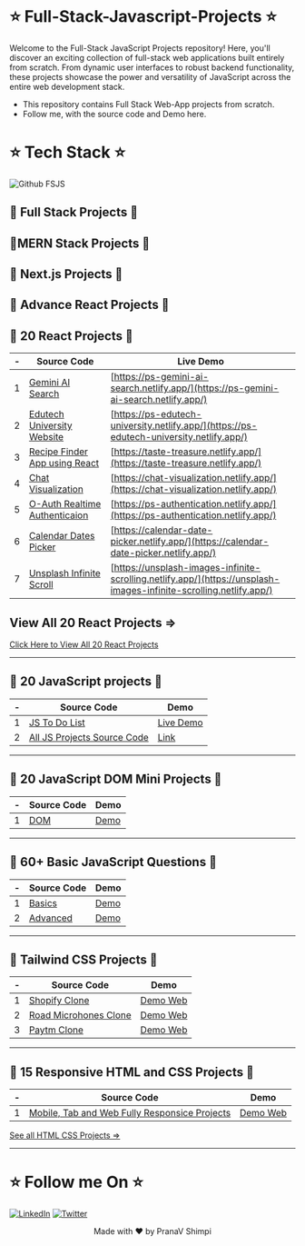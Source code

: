# ⭐ Full-Stack-Javascript-Projects ⭐

Welcome to the Full-Stack JavaScript Projects repository! Here, you'll discover an exciting collection of full-stack web applications built entirely from scratch. From dynamic user interfaces to robust backend functionality, these projects showcase the power and versatility of JavaScript across the entire web development stack.
- This repository contains Full Stack Web-App projects from scratch. 
- Follow me, with the source code and Demo here.


# ⭐ Tech Stack ⭐

![Github FSJS](https://user-images.githubusercontent.com/40532644/191911146-8b00b0d7-d540-4aa4-92b4-1ce4f0d52ca0.png)



##  🛑 Full Stack Projects 🛑  

##  🛑MERN Stack Projects 🛑


## 🛑 Next.js Projects 🛑

 
## 🛑 Advance React Projects 🛑


## 🛑 20 React Projects 🛑

| - | Source Code | Live Demo |
|--|--|--|
| 1 | [Gemini AI Search](https://github.com/PranaV-Shimpi/20-React-apps/blob/main/17-gemini-clone/README.md)| [https://ps-gemini-ai-search.netlify.app/](https://ps-gemini-ai-search.netlify.app/) |
| 2 | [Edutech University Website](https://github.com/PranaV-Shimpi/20-React-apps/blob/main/16-edutech-univeristy-website/README.md) | [https://ps-edutech-university.netlify.app/](https://ps-edutech-university.netlify.app/) | 
| 3 | [Recipe Finder App using React](https://github.com/PranaV-Shimpi/20-React-apps/blob/main/13-food-recipe-search/README.md) | [https://taste-treasure.netlify.app/](https://taste-treasure.netlify.app/) |
| 4 | [Chat Visualization](https://github.com/PranaV-Shimpi/20-React-apps/blob/main/11-chat-visualization/README.md) | [https://chat-visualization.netlify.app/](https://chat-visualization.netlify.app/) |  
| 5 | [O-Auth Realtime Authenticaion](https://github.com/PranaV-Shimpi/20-React-apps/blob/main/08-auth-o-authentication/README.md) | [https://ps-authentication.netlify.app/](https://ps-authentication.netlify.app/) |  
| 6 | [Calendar Dates Picker](https://github.com/PranaV-Shimpi/20-React-apps/blob/main/10-calendar-dates-picker/README.md) | [https://calendar-date-picker.netlify.app/](https://calendar-date-picker.netlify.app/) |  
| 7 | [Unsplash Infinite Scroll](https://github.com/PranaV-Shimpi/20-React-apps/blob/main/06-unsplash-images-clone-infinite-scrolling/README.md) | [https://unsplash-images-infinite-scrolling.netlify.app/](https://unsplash-images-infinite-scrolling.netlify.app/) |  

## View All 20 React Projects =>
[Click Here to View All 20 React Projects](https://github.com/PranaV-Shimpi/20-React-apps/) 

---

## 🛑 20 JavaScript projects 🛑
| - | Source Code | Demo |
|--|--|--|
| 1 | [JS To Do List](https://github.com/PranaV-Shimpi/JavaScript-Projects/tree/main/Todo)| [Live Demo](https://landing-todo-list.netlify.app/) |
| 2 | [All JS Projects Source Code](https://github.com/PranaV-Shimpi/JavaScript-Projects)| [Link](https://github.com/PranaV-Shimpi/JavaScript-Projects) |

---

## 🛑 20 JavaScript DOM Mini Projects 🛑

| - | Source Code | Demo |
|--|--|--|
| 1 | [DOM ](https://github.com/PranaV-Shimpi/JavaScript-DOM/blob/main/JavaScript.md )| [Demo](https://github.com/PranaV-Shimpi/JavaScript-DOM) |

---

## 🛑 60+ Basic JavaScript Questions 🛑
| - | Source Code | Demo |
|--|--|--|
| 1 | [Basics ](https://github.com/PranaV-Shimpi/JavaScript-Basics )| [Demo](https://github.com/PranaV-Shimpi/JavaScript-Basics/blob/main/35%20JavaScript%20Questions.md) |
| 2 | [Advanced ](https://github.com/PranaV-Shimpi/JavaScript-Basics)| [Demo](https://github.com/PranaV-Shimpi/JavaScript-Basics/blob/main/Advance%20JavaScript%20Questions.md) |

---

## 🛑 Tailwind CSS Projects 🛑
| - | Source Code | Demo |
|--|--|--|
| 1 | [Shopify Clone](https://github.com/PranaV-Shimpi/HTML-CSS-and-Tailwind-Projects/tree/main/shopify%20Tailwind%20CSS%20clone  )| [Demo Web](https://ps-shopify-tailwind-clone.netlify.app/ ) |
| 2 | [Road Microhones Clone]( https://github.com/PranaV-Shimpi/HTML-CSS-and-Tailwind-Projects/tree/main/Rode%20Microphones%20Tailwind%20CSS%20Clone)| [Demo Web](https://ps-rode-tailwind-clone.netlify.app/ ) |
| 3 | [Paytm Clone](https://github.com/PranaV-Shimpi/HTML-CSS-and-Tailwind-Projects/tree/main/paytm%20Tailwind%20CSS%20clone) | [Demo Web](https://ps-paayytmm-clone.netlify.app/ )

---

## 🛑 15 Responsive HTML and CSS Projects 🛑
| - | Source Code | Demo |
|--|--|--|
| 1 | [Mobile, Tab and Web Fully Responsice Projects]( https://github.com/PranaV-Shimpi/HTML-CSS-and-Tailwind-Projects/tree/main/Responsive%20HTML%20%26%20CSS%20Projects%207-15 )| [Demo Web]( https://ps-css-project-11.netlify.app/) |

[See all HTML CSS Projects =>](https://github.com/PranaV-Shimpi/HTML-CSS-and-Tailwind-Projects)

---


# ⭐ Follow me On ⭐
[![LinkedIn](https://img.shields.io/static/v1.svg?label=connect&message=@PranaVShimpi&color=grey&logo=linkedin&style=flat&logoColor=white&colorA=blue)](https://www.linkedin.com/in/pranav-shimpi/) 
[![Twitter](https://img.shields.io/static/v1.svg?label=connect&message=@PranaVShimpi&color=grey&logo=twitter&style=flat&logoColor=white&colorA=blue)](https://twitter.com/pranaavshimpi)
 
   
<p align="center">
 Made with ❤️ by  PranaV Shimpi
</p>
